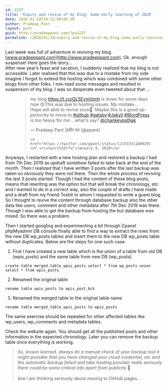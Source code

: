 ```yaml
---
id: 2237
title: 'Expiry and revive of my blog: Some early learning of 2020'
date: 2020-01-19T19:15:09+05:30
author: Pradeep Pant
layout: post
guid: http://pradeeppant.com/?p=2237
permalink: /2020/01/19/expiry-and-revive-of-my-blog-some-early-learning-of-2020/
---
```

Last week was full of adventure in reviving my blog [www.pradeeppant.com](http://www.pradeeppant.com). Ok. enough suspense! Here goes the story&#8230;  
After new year&#8217;s feast and vacation, I suddenly realized that my blog is not accessible. Later realised that this was due to a mistake from my side imagine I forgot to extend the hosting which was combined with some other blogs from other folks. I mis-read some messages and resulted in suspension of my blog. I was so desperate even tweeted about that &#8230;<figure class="wp-block-embed-twitter wp-block-embed is-type-rich is-provider-twitter">

<div class="wp-block-embed__wrapper">
  <blockquote class="twitter-tweet" data-width="550" data-dnt="true">
    <p lang="en" dir="ltr">
      my blog <a href="https://t.co/QL5EymVqnh">https://t.co/QL5EymVqnh</a> is down for some days now 😢This was due to hosting issues. My mistake&#8230; Hope will able to revive soon🤞. Maybe this is a good opportunity to move to <a href="https://twitter.com/hashtag/github?src=hash&ref_src=twsrc%5Etfw">#github</a> <a href="https://twitter.com/hashtag/gatsby?src=hash&ref_src=twsrc%5Etfw">#gatsby</a>/<a href="https://twitter.com/hashtag/Jekyll?src=hash&ref_src=twsrc%5Etfw">#Jekyll</a> <a href="https://twitter.com/hashtag/WordPress?src=hash&ref_src=twsrc%5Etfw">#WordPress</a> is too heavy for me .. what's say? <a href="https://twitter.com/chankeypathak?ref_src=twsrc%5Etfw">@chankeypathak</a>
    </p>&mdash; Pradeep Pant |प्रदीप पंत (@ppant) 
    
    <a href="https://twitter.com/ppant/status/1215333118002917377?ref_src=twsrc%5Etfw">January 9, 2020</a>
  </blockquote>
</div></figure> 

Anyways, I restarted with a new hosting plan and restored a backup I had from 7th Dec 2019 as updraft somehow failed to take back at the end of the month. Then I realized that I have written 3 posts after the last backup was taken so obviously they were not there. Then the whole process of reviving the last 3 posts started. Though I had the content of these blog posts, means that rewriting was the option but that will break the chronology, etc and I wanted to do in a correct way, also the couple of drafts I have made and a draft from my friend Toshit to whom I requested to write a guest blog. So I thought to revive the content through database backup also the other data like users, comment and other metadata after 7th Dec 2019 was there. Though I was able to get the backup from hosting the but database was mixed. So there was a problem. 

Then I started googling and experimenting a bit through Cpanel phpMyadmin DB console finally able to find a way to extract the rows from the new DB wp\_posts tables and insert them to the new DB wp\_posts table without duplicates. Below are the steps for one such case:

1. First I have created a new table which is the union of a table from old DB (wpis\_posts) and the same table from new DB (wp\_posts)

 `create table merged_table_wpis_posts select * from wp_posts union select * from wpis_posts` 

2. Renamed the original table

 `rename table wpis_posts to wpis_post_bck` 

3. Renamed the merged table to the original table name

 `rename table merged_table_wpis_posts to wpis_posts` 

The same exercise should be repeated for other affected tables like wp\_users, wp\_comments and metadata tables. 

Check the website again. You should get all the published posts and other information in the expected chronology. Later you can remove the backup table once everything is working.

<blockquote class="wp-block-quote">
  <p>
    <em>So, lesson learned, always do a manual check of your backup tool it might possible that you have changed your cloud credential, etc and the automatic backup failed and take hosting provider mails seriously there could be some critical info apart from publicity </em>🙂<br /><br />btw I am thinking seriously about moving to GitHub pages&#8230;
  </p>
</blockquote>